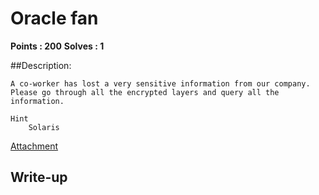 # Oracle fan

**Points : 200**
**Solves : 1**

##Description:

	A co-worker has lost a very sensitive information from our company. Please go through all the encrypted layers and query all the information.
	
	Hint
		Solaris
[Attachment](for200_90c7f239cfb1f503.zip)

## Write-up
